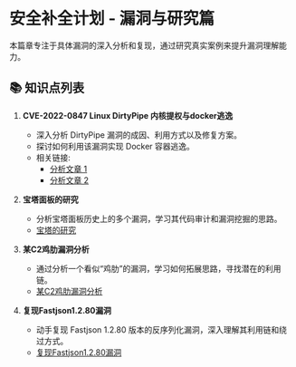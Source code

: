 # 安全补全计划 - 漏洞与研究篇

本篇章专注于具体漏洞的深入分析和复现，通过研究真实案例来提升漏洞理解能力。

## 📚 知识点列表

1.  **CVE-2022-0847 Linux DirtyPipe 内核提权与docker逃逸**
    -   深入分析 DirtyPipe 漏洞的成因、利用方式以及修复方案。
    -   探讨如何利用该漏洞实现 Docker 容器逃逸。
    -   相关链接:
        -   [分析文章 1](https://t.zsxq.com/fE233RZ)
        -   [分析文章 2](https://t.zsxq.com/NJaAyVz)

2.  **宝塔面板的研究**
    -   分析宝塔面板历史上的多个漏洞，学习其代码审计和漏洞挖掘的思路。
    -   [宝塔的研究](https://t.zsxq.com/BU72BEI)

3.  **某C2鸡肋漏洞分析**
    -   通过分析一个看似“鸡肋”的漏洞，学习如何拓展思路，寻找潜在的利用链。
    -   [某C2鸡肋漏洞分析](https://t.zsxq.com/05miUnIai)

4.  **复现Fastjson1.2.80漏洞**
    -   动手复现 Fastjson 1.2.80 版本的反序列化漏洞，深入理解其利用链和绕过方式。
    -   [复现Fastjson1.2.80漏洞](https://t.zsxq.com/05RFiIQbM) 